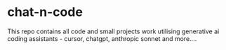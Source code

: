 # chat-n-code
This repo contains all code and small projects work utilising generative ai coding assistants - cursor, chatgpt, anthropic sonnet and more....
